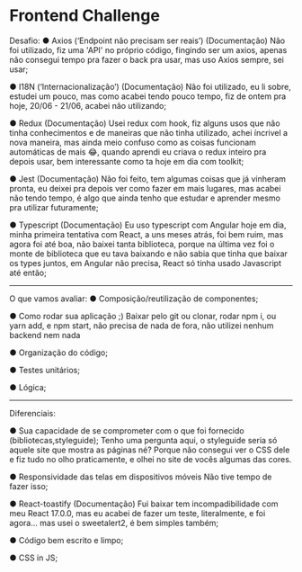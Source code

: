 # Frontend Challenge
 
Desafio: 
● Axios (‘Endpoint não precisam ser reais’) (Documentação) 
   Não foi utilizado, fiz uma 'API' no próprio código, fingindo ser um axios, apenas não consegui tempo pra fazer o back pra usar, mas uso Axios sempre, sei usar;
   
● I18N (‘Internacionalização’) (Documentação)
   Não foi utilizado, eu li sobre, estudei um pouco, mas como acabei tendo pouco tempo, fiz de ontem pra hoje, 20/06 - 21/06, acabei não utilizando;
   
● Redux (Documentação)
   Usei redux com hook, fiz alguns usos que não tinha conhecimentos e de maneiras que não tinha utilizado, achei íncrivel a nova maneira, mas ainda meio confuso como as coisas funcionam automáticas de mais 😂, quando aprendi eu criava o redux inteiro pra depois usar, bem interessante como ta hoje em dia com toolkit;
   
● Jest (Documentação)
   Não foi feito, tem algumas coisas que já vinheram pronta, eu deixei pra depois ver como fazer em mais lugares, mas acabei não tendo tempo, é algo que ainda tenho que estudar e aprender mesmo pra utilizar futuramente;
   
● Typescript (Documentação)
   Eu uso typescript com Angular hoje em dia, minha primeira tentativa com React, a uns meses atrás, foi bem ruim, mas agora foi até boa, não baixei tanta biblioteca, porque na última vez foi o monte de biblioteca que eu tava baixando e não sabia que tinha que baixar os types juntos, em Angular não precisa, React só tinha usado Javascript até então;
   
 -- --
O que vamos avaliar:
● Composição/reutilização de componentes;

● Como rodar sua aplicação ;)
   Baixar pelo git ou clonar, rodar npm i, ou yarn add, e npm start, não precisa de nada de fora, não utilizei nenhum backend nem nada
   
● Organização do código;

● Testes unitários;

● Lógica;

-- --
Diferenciais:

● Sua capacidade de se comprometer com o que foi fornecido (bibliotecas,styleguide);
   Tenho uma pergunta aqui, o styleguide seria só aquele site que mostra as páginas né? Porque não consegui ver o CSS dele e fiz tudo no olho praticamente, e olhei no site de vocês algumas das cores.
   
● Responsividade das telas em dispositivos móveis
   Não tive tempo de fazer isso;
   
● React-toastify (Documentação)
   Fui baixar tem incompadibilidade com meu React 17.0.0, mas eu acabei de fazer um teste, literalmente, e foi agora... mas usei o sweetalert2, é bem simples também;
   
● Código bem escrito e limpo;

● CSS in JS;
